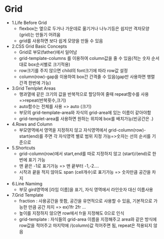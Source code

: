 # Grid
- 1.Life Before Grid
    * flexbox는 옆으로 두거나 가운데로 옮기거나 나누기등은 쉽지만 격자모양(grid)는 만들기 어려움
    *  grid를 사용하면 보다 쉽게 모양을 만들 수 있음
- 2.CSS Grid Basic Concepts
    * Grid로 부모(father)에서 일어남
    * grid-template-columns 를 이용하여 column값을 줄 수 있음(적는 숫자 순서대로 box순서별로 크기적용)
    * row크기를 주지 않으면 child의 font크기에 따라 row값 설정
    * column(row)-gap을 이용하여 box간 간격줄 수 있음(gap만 사용하면 행렬 간격 한번에 가능)
- 3.Grid Temlplet Areas
    * 행과열에 같은 크기의 값을 반복적으로 할당하여 줄때 repeat함수를 사용=>repeat(반복횟수,크기)
    * auto함수는 전체를 사용 => auto (크기)
    * 부모의 grid-template-area와 자식의 grid-area에 있는 이름이 같아야함
    * grid-templet-area를 사용하면 원하는 위치에 box를 배치가능(빈공간은 .)
- 4.Rows and Column
    * 부모영역에서 영역을 지정하지 않고 자식영역에서 grid-column(row)-start(end)를 주면 각 자식영역 별로 범위 지정 가능=>숫자는 선의 순서를 기준으로
- 5.Shortcuts
    * grid-column(row)에서 start,end를 따로 지정하지 않고 (start)/(end)로 한번에 표기 가능
    * 맨 끝은 -1로 표기가능 => 맨 끝부터 -1,-2....
    * 시작과 끝을 적지 않아도 span (cell개수)로 표기가능 => 숫자만큼 공간을 차지
- 6.Line Namimg
    * 부모 gird영역에 [라임 이름]을 표기, 자식 영역에서 라인숫자 대신 이름사용
- 7.Grid Template
    * fraction : 사용공간을 뜻함, 공간을 유연적으로 사용할 수 있음, 기본적으로 가능한 만큼 공간 차지 => ex)1fr 2fr ...
    * 높이를 지정하지 않으면 row에서 fr을 지정해도 0으로 인식
    * grid-template : 자식들의 grid-area 이름을 지정해주고 area와 같은 방식에 row값을 적어주고 마지막에 /(column)값 적어주면 됨, repeat은 적용되지 않음